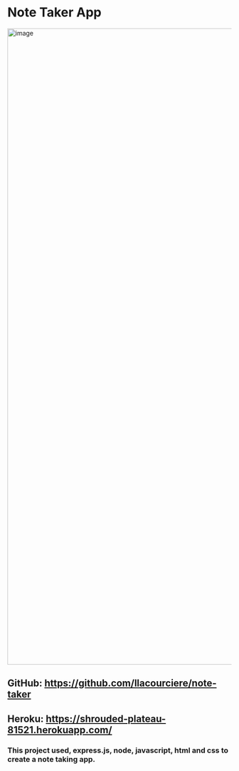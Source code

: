 # Note Taker App

<img width="1426" alt="image" src="https://user-images.githubusercontent.com/108777796/192677837-2237addb-c415-440d-9390-27e8b528223a.png">


## GitHub: https://github.com/llacourciere/note-taker

## Heroku: https://shrouded-plateau-81521.herokuapp.com/

### This project used, express.js, node, javascript, html and css to create a note taking app.


